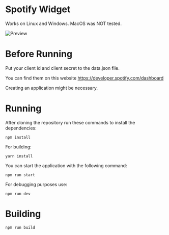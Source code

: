 # Spotify Widget

Works on Linux and Windows.
MacOS was NOT tested.

![Preview](https://i.imgur.com/KYJ3Nes.png)

# Before Running

Put your client id and client secret to the data.json file.

You can find them on this website https://developer.spotify.com/dashboard

Creating an application might be necessary.

# Running

After cloning the repository run these commands to install the dependencies:

```
npm install
```

For building:

```
yarn install
```

You can start the application with the following command:

```
npm run start
```

For debugging purposes use:

```
npm run dev
```

# Building

```
npm run build
```
